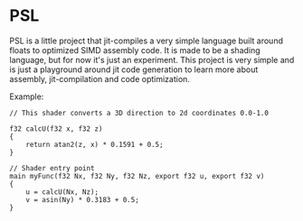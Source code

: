# PSL

PSL is a little project that jit-compiles a very simple language built around floats to optimized SIMD assembly code. It is made to be a shading language, but for now it's just an experiment.
This project is very simple and is just a playground around jit code generation to learn more about assembly, jit-compilation and code optimization.

Example:
```
// This shader converts a 3D direction to 2d coordinates 0.0-1.0

f32 calcU(f32 x, f32 z) 
{ 
    return atan2(z, x) * 0.1591 + 0.5; 
} 

// Shader entry point
main myFunc(f32 Nx, f32 Ny, f32 Nz, export f32 u, export f32 v) 
{ 
    u = calcU(Nx, Nz); 
    v = asin(Ny) * 0.3183 + 0.5;
}
```
